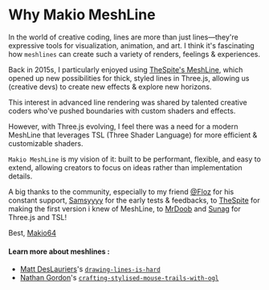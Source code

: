 # Why Makio MeshLine

In the world of creative coding, lines are more than just lines—they're expressive tools for visualization, animation, and art. I think it's fascinating how `meshlines` can create such a variety of renders, feelings & experiences.

Back in 2015s, I particularly enjoyed using [TheSpite's MeshLine](https://github.com/spite/THREE.MeshLine), which opened up new possibilities for thick, styled lines in Three.js, allowing us (creative devs) to create new effects & explore new horizons. 

This interest in advanced line rendering was shared by talented creative coders who've pushed boundaries with custom shaders and effects.

However, with Three.js evolving, I feel there was a need for a modern MeshLine that leverages TSL (Three Shader Language) for more efficient & customizable shaders. 

`Makio MeshLine` is my vision of it: built to be performant, flexible, and easy to extend, allowing creators to focus on ideas rather than implementation details.

A big thanks to the community, especially to my friend [@Floz](https://x.com/florianzumbrunn) for his constant support, [Samsyyyy](https://x.com/Samsyyyy) for the early tests & feedbacks, to [TheSpite](https://x.com/thespite) for making the first version i knew of MeshLine, to [MrDoob](https://x.com/mrdoob) and [Sunag](https://x.com/sea3dformat) for Three.js and TSL!

Best, [Makio64](https://x.com/makio64)

#### Learn more about meshlines : 
- [Matt DesLauriers](https://github.com/mattdesl)'s [`drawing-lines-is-hard`](https://mattdesl.svbtle.com/drawing-lines-is-hard)
- [Nathan Gordon](https://x.com/gordonnl)'s [`crafting-stylised-mouse-trails-with-ogl`](https://tympanus.net/codrops/2019/09/24/crafting-stylised-mouse-trails-with-ogl/)